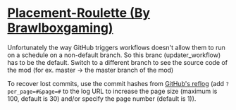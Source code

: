 # [Placement-Roulette (By Brawlboxgaming)](https://github.com/Brawlboxgaming/Placement-Roulette)

Unfortunately the way GitHub triggers workflows doesn't allow them to run on a schedule on a non-default branch. So this branc (updater_workflow) has to be the default. Switch to a different branch to see the source code of the mod (for ex. master -> the master branch of the mod)

To recover lost commits, use the commit hashes from [GitHub's reflog](https://api.github.com/repos/KtaneModules/Placement-Roulette-Brawlboxgaming/events) (add `?per_page=#&page=#` to the log URL to increase the page size (maximum is 100, default is 30) and/or specify the page number (default is 1)).
